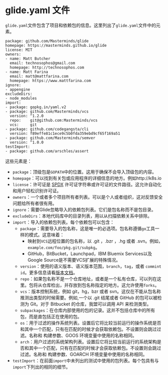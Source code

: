 # glide.yaml 文件

`glide.yaml`文件包含了项目和依赖包的信息。这里列出了`glide.yaml`文件中的元素。

    package: github.com/Masterminds/glide
    homepage: https://masterminds.github.io/glide
    license: MIT
    owners:
    - name: Matt Butcher
      email: technosophos@gmail.com
      homepage: http://technosophos.com
    - name: Matt Farina
      email: matt@mattfarina.com
      homepage: https://www.mattfarina.com
    ignore:
    - appengine
    excludeDirs:
    - node_modules
    import:
    - package: gopkg.in/yaml.v2
    - package: github.com/Masterminds/vcs
      version: ^1.2.0
      repo:    git@github.com:Masterminds/vcs
      vcs:     git
    - package: github.com/codegangsta/cli
      version: f89effe81c1ece9c5b0fda359ebd9cf65f169a51
    - package: github.com/Masterminds/semver
      version: ^1.0.0
    testImport:
    - package: github.com/arschles/assert

这些元素是：

- `package`：顶级包是`GOPATH`中的位置。这用于确保不会导入顶级包的内容。
- `homepage`：可以找到有关包或应用程序的详细信息的地方。例如http://k8s.io
- `license`：许可证是 [SPDX](http://spdx.org/licenses/) 许可证字符串或许可证的文件路径。这允许自动化和用户轻松识别许可证。
- `owners`：一个或者多个项目所有者列表。可以是个人或者组织，这对反馈安全问题给所有者很有用。
- `ignore`：需要Glide忽略导入的依赖包列表。它们是包名称而不是包目录。
- `excludeDirs`：本地代码库中的目录列表，用以从扫描依赖关系中排除。
- `import`：导入的依赖包列表。每个依赖包可以包含：
    - `package`：需要导入的包名称，这是唯一的必选项。包名称遵循`go`工具一样的模式。这意味着：
        - 映射到`VCS`远程位置的包名称，以 .git ，.bzr ，.hg 或者 .svn。例如，`example.com/foo/pkg.git/subpkg`。
        - GitHub，BitBucket，Launchpad，IBM Bluemix Services以及Google Source是不需要VCS扩展的特殊情况。
    - `version`：使用的语义版本、语义版本范围，`branch`，`tag`，或者 `commint id`。更多信息请看[版本文档](versions.md)。
    - `repo`：如果包名称不是一个仓库地址，或者是一个私有仓库，可以列在这里。包将从仓库检出，并存放到包名称指定的地方。这允许使用`forks`。
    - `vcs`：版本控制系统，例如 git，hg，bzr 或者 svn。这仅在不能从包名称推测出类型的时候需要。例如,一个以 .git 结尾或者 GitHub 的包可以被检测为 Git。对于 Bitbucket 的仓库，我盟可以调用 API 来检测类型。
    - `subpackages`：在仓库内部使用的包的记录。这并不包括仓库中的所有包，而是直包括正在使用的包。
    - `os`：用于过滤的操作系统列表。设置后它将比较当前运行的操作系统是否和其中一个匹配，只有在匹配的时候才会获取依赖包。不设置则会跳过过滤。名称和 构建参数、GOOS 环境变量中使用的名称相同。
    - `arch`：用户过滤的系统架构列表。设置后它将比较当前运行的系统架构是否和其中一个匹配，只有在匹配的时候才会获取依赖包。不设置则会跳过过滤。名称和 构建参数、GOARCH 环境变量中使用的名称相同。
- `testImport`：在前面`import`中未列出的测试中使用的包列表。每个包具有与`import`下列出的相同的细节。
